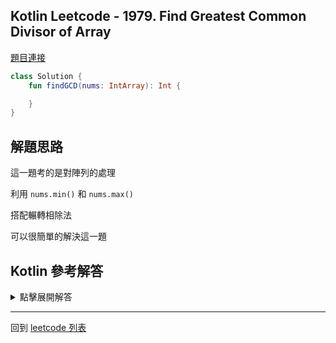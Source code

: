 ## Kotlin Leetcode - 1979. Find Greatest Common Divisor of Array

[題目連接](https://leetcode.com/problems/find-greatest-common-divisor-of-array/)

```kotlin
class Solution {
    fun findGCD(nums: IntArray): Int {

    }
}
```

## 解題思路

這一題考的是對陣列的處理

利用 `nums.min()` 和 `nums.max()`

搭配輾轉相除法

可以很簡單的解決這一題

## Kotlin 參考解答

<details>
  <summary markdown='span'>點擊展開解答</summary>

```kotlin
class Solution {
    fun findGCD(nums: IntArray): Int {
        return gcd(nums.min()!!, nums.max()!!)
    }
    fun gcd(p: Int, q: Int): Int {
        return if (q == 0) p else gcd(q, p % q)
    }
}
```

這邊的遞迴呼叫僅在最後一行，符合尾遞迴的格式，所以我們可以加上 `tailrec` 關鍵字

```kotlin
class Solution {
    fun findGCD(nums: IntArray): Int {
        return gcd(nums.min()!!, nums.max()!!)
    }
    tailrec fun gcd(p: Int, q: Int): Int {
        return if (q == 0) p else gcd(q, p % q)
    }
}
```

</details>

------

回到 [leetcode 列表](index.md)
